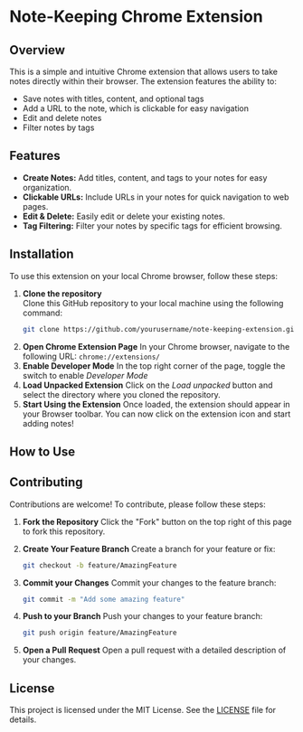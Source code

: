 # Note-Keeping Chrome Extension

## Overview

This is a simple and intuitive Chrome extension that allows users to take notes directly within their browser. The extension features the ability to:
- Save notes with titles, content, and optional tags
- Add a URL to the note, which is clickable for easy navigation
- Edit and delete notes
- Filter notes by tags
  

## Features


- **Create Notes:** Add titles, content, and tags to your notes for easy organization.
- **Clickable URLs:** Include URLs in your notes for quick navigation to web pages.
- **Edit & Delete:** Easily edit or delete your existing notes.
- **Tag Filtering:** Filter your notes by specific tags for efficient browsing.


## Installation


To use this extension on your local Chrome browser, follow these steps:

1. **Clone the repository**  
   Clone this GitHub repository to your local machine using the following command:
   ```bash
   git clone https://github.com/yourusername/note-keeping-extension.git
   ```
2. **Open Chrome Extension Page**
   In your Chrome browser, navigate to the following URL:
   `chrome://extensions/`
3. **Enable Developer Mode**
   In the top right corner of the page, toggle the switch to enable *Developer Mode*
4. **Load Unpacked Extension**
   Click on the *Load unpacked* button and select the directory where you cloned the repository.
5. **Start Using the Extension**
   Once loaded, the extension should appear in your Browser toolbar. You can now click on the extension icon and start adding notes!


## How to Use


## Contributing


Contributions are welcome! To contribute, please follow these steps:

1. **Fork the Repository**
  Click the "Fork" button on the top right of this page to fork this repository.

2. **Create Your Feature Branch**
    Create a branch for your feature or fix:
    ```bash
    git checkout -b feature/AmazingFeature
    ```
3. **Commit your Changes**
   Commit your changes to the feature branch:
   ```bash
   git commit -m "Add some amazing feature"
   ```
4. **Push to your Branch**
   Push your changes to your feature branch:
   ```bash
   git push origin feature/AmazingFeature
   ```
5. **Open a Pull Request**
   Open a pull request with a detailed description of your changes.


## License

This project is licensed under the MIT License. See the [LICENSE](LICENSE) file for details.
